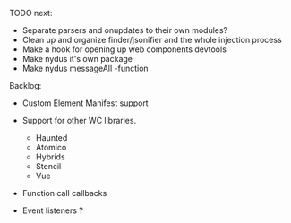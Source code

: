 
TODO next:

- Separate parsers and onupdates to their own modules?
- Clean up and organize finder/jsonifier and the whole injection process
- Make a hook for opening up web components devtools
- Make nydus it's own package
- Make nydus messageAll -function

Backlog:

- Custom Element Manifest support
- Support for other WC libraries. 
    - Haunted
    - Atomico
    - Hybrids
    - Stencil
    - Vue

- Function call callbacks
- Event listeners ?

